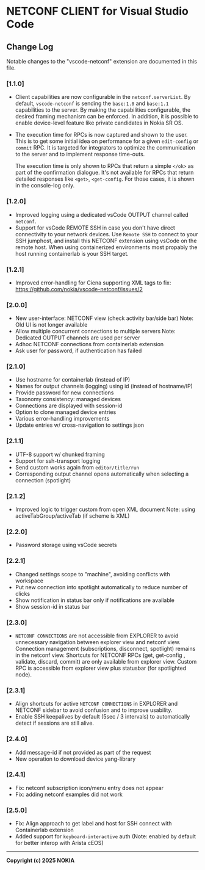 # NETCONF CLIENT for Visual Studio Code

## Change Log

Notable changes to the "vscode-netconf" extension are documented in this file.

### [1.1.0]
* Client capabilities are now configurable in the `netconf.serverList`.
  By default, `vscode-netconf` is sending the `base:1.0` and `base:1.1`
  capabilities to the server. By making the capabilities configurable,
  the desired framing mechanism can be enforced. In addition, it is
  possible to enable device-level feature like private candidates in
  Nokia SR OS.
* The execution time for RPCs is now captured and shown to the user.
  This is to get some initial idea on performance for a given
  `edit-config` or `commit` RPC. It is targeted for integrators
  to optimize the communication to the server and to implement
  response time-outs.

  The execution time is only shown to RPCs that return a simple
  `</ok>` as part of the confirmation dialogue. It's not available
  for RPCs that return detailed responses like `<get>`, `<get-config`.
  For those cases, it is shown in the console-log only.

### [1.2.0]
* Improved logging using a dedicated vsCode OUTPUT channel called `netconf`.
* Support for vsCode REMOTE SSH in case you don't have direct connectivity
  to your network devices. Use `Remote SSH` to connect to your SSH jumphost,
  and install this NETCONF extension using vsCode on the remote host.
  When using containerized environments most propably the host running
  containerlab is your SSH target.

### [1.2.1]
* Improved error-handling for Ciena supporting XML tags to fix:
  https://github.com/nokia/vscode-netconf/issues/2

### [2.0.0]
* New user-interface: NETCONF view (check activity bar/side bar)
  Note: Old UI is not longer available
* Allow multiple concurrent connections to multiple servers
  Note: Dedicated OUTPUT channels are used per server
* Adhoc NETCONF connections from containerlab extension
* Ask user for password, if authentication has failed

### [2.1.0]
* Use hostname for containerlab (instead of IP)
* Names for output channels (logging) using id (instead of hostname/IP)
* Provide password for new connections
* Taxonomy consistency: managed devices
* Connections are displayed with session-id
* Option to clone managed device entries
* Various error-handling improvements
* Update entries w/ cross-navigation to settings json

### [2.1.1]
* UTF-8 support w/ chunked framing
* Support for ssh-transport logging
* Send custom <rpc> works again from `editor/title/run`
* Corresponding output channel opens automatically when selecting a connection (spotlight)

### [2.1.2]
* Improved logic to trigger custom <rpc> from open XML document
  Note: using activeTabGroup/activeTab (if scheme is XML)

### [2.2.0]
* Password storage using vsCode secrets

### [2.2.1]
* Changed settings scope to "machine", avoiding conflicts with workspace
* Put new connection into spotlight automatically to reduce number of clicks
* Show notification in status bar only if notifications are available
* Show session-id in status bar

### [2.3.0]
* `NETCONF CONNECTIONS` are not accessible from EXPLORER to avoid unnecessary
  navigation between explorer view and netconf view. Connection management
  (subscriptions, disconnect, spotlight) remains in the netconf view. Shortcuts
  for NETCONF RPCs (get, get-config , validate, discard, commit) are only
  available from explorer view. Custom RPC is accessible from explorer view
  plus statusbar (for spotlighted node).

### [2.3.1]
* Align shortcuts for active `NETCONF CONNECTIONS` in EXPLORER and NETCONF
  sidebar to avoid confusion and to improve usability.
* Enable SSH keepalives by default (5sec / 3 intervals) to automatically
  detect if sessions are still alive.

### [2.4.0]
* Add message-id if not provided as part of the request
* New operation to download device yang-library

### [2.4.1]
* Fix: netconf subscription icon/menu entry does not appear
* Fix: adding netconf examples did not work

### [2.5.0]
* Fix: Align approach to get label and host for SSH connect with Containerlab extension
* Added support for `keyboard-interactive` auth (Note: enabled by default for better interop with Arista cEOS)

---

**Copyright (c) 2025 NOKIA**
